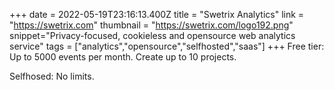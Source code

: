 +++
date = 2022-05-19T23:16:13.400Z
title = "Swetrix Analytics"
link = "https://swetrix.com"
thumbnail = "https://swetrix.com/logo192.png"
snippet="Privacy-focused, cookieless and opensource web analytics service"
tags = ["analytics","opensource","selfhosted","saas"]
+++
Free tier:
Up to 5000 events per month.
Create up to 10 projects.

Selfhosed:
No limits.
